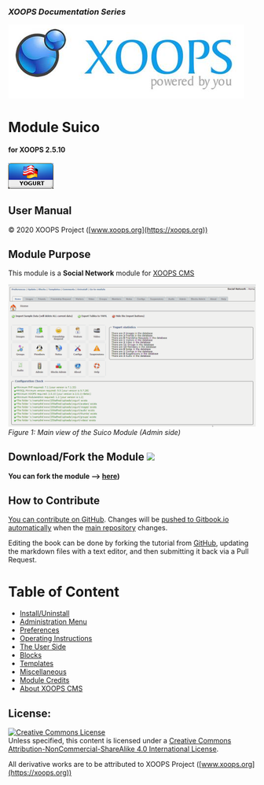 ### _XOOPS Documentation Series_
![](en/assets/logoXoops.jpg)

# Module Suico
#### for XOOPS 2.5.10
      
![](en/assets/logoModule.png)
            
## User Manual

© 2020 XOOPS Project ([www.xoops.org](https://xoops.org))   

## Module Purpose 

This module is a **Social Network** module for [XOOPS CMS](https://xoops.org)

![](en/assets/image001.png)
*Figure 1: Main view of the Suico Module (Admin side)*

## Download/Fork the Module ![](https://xoops.org/images/forkit.png) 

**You can fork the module --> [here](https://github.com/XoopsModules25x/suico))** 

## How to Contribute

[You can contribute on GitHub](https://github.com/XoopsDocs/suico-tutorial). Changes will be [pushed to Gitbook.io automatically](https://xoops.gitbook.io/suico-tutorial/) when the [main repository](https://github.com/XoopsDocs/suico-tutorial) changes.

Editing the book can be done by forking the tutorial from [GitHub](https://github.com/XoopsDocs/suico-tutorial), updating the markdown files with a text editor, and then submitting it back via a Pull Request.

# Table of Content

* [Install/Uninstall](en/book/1install.md)
* [Administration Menu](en/book/2administration.md)
* [Preferences](en/book/3preferences.md)
* [Operating Instructions](en/book/4operations.md)
* [The User Side](en/book/5userside.md)
* [Blocks](en/book/6blocks.md)
* [Templates](en/book/7templates.md)
* [Miscellaneous](en/book/8other.md) 
* [Module Credits](en/book/9credits.md)
* [About XOOPS CMS](en/book/10aboutxoops.md)

## License:

<a rel="license" href="http://creativecommons.org/licenses/by-nc-sa/4.0/"><img alt="Creative Commons License" style="border-width:0" src="https://i.creativecommons.org/l/by-nc-sa/4.0/88x31.png" /></a><br />Unless specified, this content is licensed under a <a rel="license" href="http://creativecommons.org/licenses/by-nc-sa/4.0/">Creative Commons Attribution-NonCommercial-ShareAlike 4.0 International License</a>.

All derivative works are to be attributed to XOOPS Project ([www.xoops.org](https://xoops.org))
